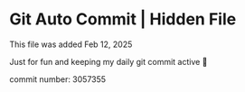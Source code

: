 # Git Auto Commit | Hidden File

This file was added Feb 12, 2025

Just for fun and keeping my daily git commit active 🤪

commit number: 3057355

